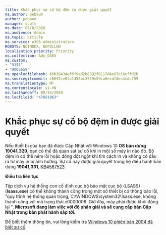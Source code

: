 ```yaml
---
title: Khắc phục sự cố bộ đệm in được giải quyết
ms.author: pebaum
author: pebaum
manager: scotv
ms.date: 07/8/2020
ms.audience: Admin
ms.topic: article
ms.service: o365-administration
ROBOTS: NOINDEX, NOFOLLOW
localization_priority: Priority
ms.collection: Adm_O365
ms.custom:
- "5151"
- "9002659"
ms.openlocfilehash: 66b39434ef6f9ad2b8392f811704e67c1bcffd2b
ms.sourcegitcommit: c6692ce0fa1358ec3529e59ca0ecdfdea4cdc759
ms.translationtype: MT
ms.contentlocale: vi-VN
ms.lasthandoff: 09/15/2020
ms.locfileid: "47801863"
---
```

# <a name="print-spooler-issue-is-resolved"></a>Khắc phục sự cố bộ đệm in được giải quyết

Nếu thiết bị của bạn đã được Cập Nhật với Windows 10  **OS bản dựng 19041,329**, bạn có thể đã quan sát sự cố khi in một số máy in nào đó. Bộ đệm in có thể ném lỗi hoặc đóng đột ngột khi tìm cách in và không có đầu ra từ máy in bị ảnh hưởng. Sự cố này được giải quyết trong hệ điều hành bản dựng  **19041,331**, [KB4567523](https://support.microsoft.com/help/4567523/windows-10-update-kb4567523).  

**Điều tra liên tục**

Tệp dịch vụ hệ thống con cố định cục bộ bảo mật cục bộ (LSASS) (**Isass.exe**) có thể không thành công trong một số thiết bị có thông báo lỗi, "quy trình hệ thống quan trọng, C:\WINDOWS\system32\Isass.exe, không thành công với mã trạng thái c0000008. Giờ đây, máy phải được khởi động lại ".  **Microsoft đang làm việc với độ phân giải và sẽ cung cấp bản Cập Nhật trong bản phát hành sắp tới.**

Để biết thêm thông tin, vui lòng kiểm tra  [Windows 10 phiên bản 2004 đã biết sự cố](https://docs.microsoft.com/windows/release-information/status-windows-10-2004#442msgdesc).
